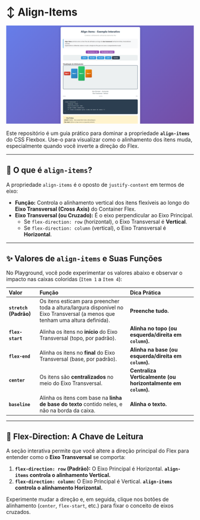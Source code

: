 # ↕️ Align-Items

![preview](./.github/preview.png)

Este repositório é um guia prático para dominar a propriedade **`align-items`** do CSS Flexbox. Use-o para visualizar como o alinhamento dos itens muda, especialmente quando você inverte a direção do Flex.

---

## 📐 O que é `align-items`?

A propriedade `align-items` é o oposto de `justify-content` em termos de eixo:

* **Função:** Controla o alinhamento vertical dos itens flexíveis ao longo do **Eixo Transversal (Cross Axis)** do Container Flex.
* **Eixo Transversal (ou Cruzado):** É o eixo perpendicular ao Eixo Principal.
    * Se `flex-direction: row` (horizontal), o Eixo Transversal é **Vertical**.
    * Se `flex-direction: column` (vertical), o Eixo Transversal é **Horizontal**.

---

## ✨ Valores de `align-items` e Suas Funções

No Playground, você pode experimentar os valores abaixo e observar o impacto nas caixas coloridas (`Item 1` a `Item 4`):

| Valor | Função | Dica Prática |
| :--- | :--- | :--- |
| **`stretch` (Padrão)** | Os itens esticam para preencher toda a altura/largura disponível no Eixo Transversal (a menos que tenham uma altura definida). | **Preenche tudo.** |
| **`flex-start`** | Alinha os itens no **início** do Eixo Transversal (topo, por padrão). | **Alinha no topo (ou esquerda/direita em `column`).** |
| **`flex-end`** | Alinha os itens no **final** do Eixo Transversal (base, por padrão). | **Alinha na base (ou esquerda/direita em `column`).** |
| **`center`** | Os itens são **centralizados** no meio do Eixo Transversal. | **Centraliza Verticalmente (ou horizontalmente em `column`).** |
| **`baseline`** | Alinha os itens com base na **linha de base do texto** contido neles, e não na borda da caixa. | **Alinha o texto.** |

---

## 🔄 Flex-Direction: A Chave de Leitura

A seção interativa permite que você altere a direção principal do Flex para entender como o **Eixo Transversal** se comporta:

1.  **`flex-direction: row` (Padrão):** O Eixo Principal é Horizontal. **`align-items` controla o alinhamento Vertical.**
2.  **`flex-direction: column`:** O Eixo Principal é Vertical. **`align-items` controla o alinhamento Horizontal.**

Experimente mudar a direção e, em seguida, clique nos botões de alinhamento (`center`, `flex-start`, etc.) para fixar o conceito de eixos cruzados.


